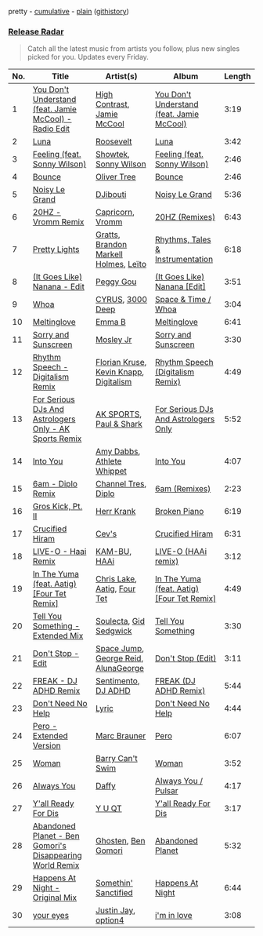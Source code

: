 pretty - [cumulative](/playlists/cumulative/Release%20Radar.md) - [plain](/playlists/plain/37i9dQZEVXbsudmxBFKW7G) ([githistory](https://github.githistory.xyz/vitokorn/spotify-playlist-archive/blob/master/playlists/plain/37i9dQZEVXbsudmxBFKW7G))

### [Release Radar](https://open.spotify.com/playlist/37i9dQZEVXbsudmxBFKW7G)

> Catch all the latest music from artists you follow, plus new singles picked for you. Updates every Friday.

| No. | Title | Artist(s) | Album | Length |
|---|---|---|---|---|
| 1 | [You Don't Understand (feat. Jamie McCool) - Radio Edit](https://open.spotify.com/track/6qAHDU8cIqz7XJcQCwNATF) | [High Contrast](https://open.spotify.com/artist/0bxHci3JIhhKA53n8rH3tT), [Jamie McCool](https://open.spotify.com/artist/5QLHxIflbfcyiniywmSNiP) | [You Don't Understand (feat. Jamie McCool)](https://open.spotify.com/album/30kl6S0o6gqDebDB7r5hNI) | 3:19 |
| 2 | [Luna](https://open.spotify.com/track/37q95xoPlZZzzymKJmEFIB) | [Roosevelt](https://open.spotify.com/artist/4AQrqVz6BYwy29iMxcGtx7) | [Luna](https://open.spotify.com/album/25Bmht81AZbFSbNzHOgw8j) | 3:42 |
| 3 | [Feeling (feat. Sonny Wilson)](https://open.spotify.com/track/5TqSsKWidtjwjUgjbRwd9k) | [Showtek](https://open.spotify.com/artist/3gk0OYeLFWYupGFRHqLSR7), [Sonny Wilson](https://open.spotify.com/artist/3gTl4XARdQR2Sy59osG0Ia) | [Feeling (feat. Sonny Wilson)](https://open.spotify.com/album/3ehH5DacmCLkYV9bdwYLLj) | 2:46 |
| 4 | [Bounce](https://open.spotify.com/track/6bcjN31l2M7nddJMKBJbDN) | [Oliver Tree](https://open.spotify.com/artist/6TLwD7HPWuiOzvXEa3oCNe) | [Bounce](https://open.spotify.com/album/07LPwkanZ1mDeR6QZZ1ixo) | 2:46 |
| 5 | [Noisy Le Grand](https://open.spotify.com/track/7jH65omKrVrDBsUfZzeDh1) | [DJibouti](https://open.spotify.com/artist/2PyUWRpP3uy6MrZB1rPxQw) | [Noisy Le Grand](https://open.spotify.com/album/3HH0wdIIsDaFwbJSsjCcBP) | 5:36 |
| 6 | [20HZ - Vromm Remix](https://open.spotify.com/track/1g9WBSQ1ZANIEQzsItv2qh) | [Capricorn](https://open.spotify.com/artist/27kBITGF0FaikAGzLhGS3l), [Vromm](https://open.spotify.com/artist/2GDXx20hz7WhCHcgrzfJ0S) | [20HZ (Remixes)](https://open.spotify.com/album/3f9mgadeL04VN4LIwtDOgL) | 6:43 |
| 7 | [Pretty Lights](https://open.spotify.com/track/3QM96dHU4wrQf5kRBAb92s) | [Gratts](https://open.spotify.com/artist/4J1MTSVgUq6ok7ePDOpf9J), [Brandon Markell Holmes](https://open.spotify.com/artist/49hxY3aryuNE1UJpuJ0YJf), [Leïto](https://open.spotify.com/artist/4hEbeNHHUK1fvSUsCeE0pO) | [Rhythms, Tales & Instrumentation](https://open.spotify.com/album/3nLIEYuE78dTvxuPdStHri) | 6:18 |
| 8 | [(It Goes Like) Nanana - Edit](https://open.spotify.com/track/23RoR84KodL5HWvUTneQ1w) | [Peggy Gou](https://open.spotify.com/artist/2mLA48B366zkELXYx7hcDN) | [(It Goes Like) Nanana [Edit]](https://open.spotify.com/album/2LVDNOUUy2g8517ZEtQIcK) | 3:51 |
| 9 | [Whoa](https://open.spotify.com/track/0alODlMfe6rZfEuFAFnEE4) | [CYRUS](https://open.spotify.com/artist/5Xs2GcYWkOIUYMF2l19ZNq), [3000 Deep](https://open.spotify.com/artist/4xQOqzkegfeQiH78ZQBDKo) | [Space & Time / Whoa](https://open.spotify.com/album/6orIc9r1tnwDon8TtwY3aA) | 3:04 |
| 10 | [Meltinglove](https://open.spotify.com/track/1G3OVsMKhDz0HRk7U25NBq) | [Emma B](https://open.spotify.com/artist/5M9awHo1KCuzFffuo4Hdtb) | [Meltinglove](https://open.spotify.com/album/7ftdRDgr9GARo2DVBEgSci) | 6:41 |
| 11 | [Sorry and Sunscreen](https://open.spotify.com/track/4gt4offjpS8269i6sFUcAQ) | [Mosley Jr](https://open.spotify.com/artist/35esnnk9qnh5dte6Lqrzav) | [Sorry and Sunscreen](https://open.spotify.com/album/3IBe5UHhkfkoz4oi9zrjI9) | 3:30 |
| 12 | [Rhythm Speech - Digitalism Remix](https://open.spotify.com/track/77B9DEwmRA20kadb8TWd86) | [Florian Kruse](https://open.spotify.com/artist/7GhGgxIAhzJxZXvF1bEYZ8), [Kevin Knapp](https://open.spotify.com/artist/1qhZdOpfyWk2RbhTCpbAkv), [Digitalism](https://open.spotify.com/artist/2fBURuq7FrlH6z5F92mpOl) | [Rhythm Speech (Digitalism Remix)](https://open.spotify.com/album/3APJXQCUIl3S1b9qB1qgVt) | 4:49 |
| 13 | [For Serious DJs And Astrologers Only - AK Sports Remix](https://open.spotify.com/track/1UCKSGwtYftiEy7aVxYStg) | [AK SPORTS](https://open.spotify.com/artist/7qiOBa5jCbTeyLY2Chw9ju), [Paul & Shark](https://open.spotify.com/artist/4XGlnxBuUAS2KvNBJfAI89) | [For Serious DJs And Astrologers Only](https://open.spotify.com/album/3BnnBzumy8j44wYocBdFhL) | 5:52 |
| 14 | [Into You](https://open.spotify.com/track/6vkCNwE0eCia4sItsoNEuE) | [Amy Dabbs](https://open.spotify.com/artist/7MZwR2R0H1VofTGWMziqHl), [Athlete Whippet](https://open.spotify.com/artist/74FtMGqsZm74eumHo8Fi3V) | [Into You](https://open.spotify.com/album/26EIz3T8ixzKuO2lryD4xE) | 4:07 |
| 15 | [6am - Diplo Remix](https://open.spotify.com/track/4bbh7QPs3zQTTtd1ePqtLJ) | [Channel Tres](https://open.spotify.com/artist/4cUkGQyhLFqKHBtL58HYVp), [Diplo](https://open.spotify.com/artist/5fMUXHkw8R8eOP2RNVYEZX) | [6am (Remixes)](https://open.spotify.com/album/6BC8XFfI3Kmm5mCiFvX1zR) | 2:23 |
| 16 | [Gros Kick, Pt. II](https://open.spotify.com/track/4mEaEdyYX0HAHIcZ05GZSh) | [Herr Krank](https://open.spotify.com/artist/6867qRW4fPy1KtxyeBIKkl) | [Broken Piano](https://open.spotify.com/album/4PLceEzs3vmflTCuq5oOMb) | 6:19 |
| 17 | [Crucified Hiram](https://open.spotify.com/track/4yk2uofC7MvrIIF6Qd5jng) | [Cev's](https://open.spotify.com/artist/2h2R3cd39Wqbots30rtaSk) | [Crucified Hiram](https://open.spotify.com/album/1WJa1BQQEooWduIWUFVT6l) | 6:31 |
| 18 | [LIVE-O - Haai Remix](https://open.spotify.com/track/1KWoVLw43OxWMNuA7gS7WS) | [KAM-BU](https://open.spotify.com/artist/2FIE0at8itKGQVx1vfQ7JF), [HAAi](https://open.spotify.com/artist/0pkLgeB9j465x1QB2kRoy4) | [LIVE-O (HAAi remix)](https://open.spotify.com/album/0CyDae0WkQmAu3LN6BrnLi) | 3:12 |
| 19 | [In The Yuma (feat. Aatig) [Four Tet Remix]](https://open.spotify.com/track/4jzi9TxkTRR95CVnLQYQx6) | [Chris Lake](https://open.spotify.com/artist/5Igpc9iLZ3YGtKeYfSrrOE), [Aatig](https://open.spotify.com/artist/21OabQwzpxuFNxp7p781Ao), [Four Tet](https://open.spotify.com/artist/7Eu1txygG6nJttLHbZdQOh) | [In The Yuma (feat. Aatig) [Four Tet Remix]](https://open.spotify.com/album/61pYqcKDU3ozNebk0piZoa) | 4:49 |
| 20 | [Tell You Something - Extended Mix](https://open.spotify.com/track/2nyPBMCjbkqLyECYXWU2yr) | [Soulecta](https://open.spotify.com/artist/0lZSMQUghOj3ujE8UL2721), [Gid Sedgwick](https://open.spotify.com/artist/3Y43xMeiPftAookVOSKu1Y) | [Tell You Something](https://open.spotify.com/album/4DXoKsQ6S8gYKNjzOvYZH3) | 3:30 |
| 21 | [Don't Stop - Edit](https://open.spotify.com/track/70ELMnhRUnQiV7DNH6na7m) | [Space Jump](https://open.spotify.com/artist/5x4PRwuILsUfpYUa84NwTa), [George Reid](https://open.spotify.com/artist/4AhAa3kyJe8OVyN1mxEB6o), [AlunaGeorge](https://open.spotify.com/artist/2VAnyOxzJuSAj7XIuEOT38) | [Don't Stop (Edit)](https://open.spotify.com/album/7umvEbxOsP7pfbO0MnRNsf) | 3:11 |
| 22 | [FREAK - DJ ADHD Remix](https://open.spotify.com/track/4m1KGb32hNKBhIkozCtrDN) | [Sentimento](https://open.spotify.com/artist/3jCZxcHy73RLlHU5WWZDqa), [DJ ADHD](https://open.spotify.com/artist/7hOtK8fa4BkYO3CvLMpZCo) | [FREAK (DJ ADHD Remix)](https://open.spotify.com/album/3QTTiqKDan0FGazTjnuQsB) | 5:44 |
| 23 | [Don't Need No Help](https://open.spotify.com/track/6rpuXaJTE7A0sMeliwM1ul) | [Lyric](https://open.spotify.com/artist/4YOr4jXlrBof5DTU1KDafk) | [Don't Need No Help](https://open.spotify.com/album/4dPkr3vWLOG0AZdWSXtczr) | 4:44 |
| 24 | [Pero - Extended Version](https://open.spotify.com/track/5wD1hP7Yam1W3fdpL39YFh) | [Marc Brauner](https://open.spotify.com/artist/6HX3fbKCin6OPe6ZFZ8qsf) | [Pero](https://open.spotify.com/album/2pzT0wzLAEiefDNSRYB5r5) | 6:07 |
| 25 | [Woman](https://open.spotify.com/track/53Mar0XxfUNHeHlGymw52n) | [Barry Can't Swim](https://open.spotify.com/artist/0vTVU0KH0CVzijsoKGsTPl) | [Woman](https://open.spotify.com/album/32cgWHAadfJEeQVFWhTipy) | 3:52 |
| 26 | [Always You](https://open.spotify.com/track/5w8sDaDEqnYtL5uL99uoun) | [Daffy](https://open.spotify.com/artist/19lhg4NCjnOC2gVeHsTed6) | [Always You / Pulsar](https://open.spotify.com/album/1HMMkcd8qVwm5BrBWlGgUn) | 4:17 |
| 27 | [Y'all Ready For Dis](https://open.spotify.com/track/02dS31GgrNuZzwVOtf5uom) | [Y U QT](https://open.spotify.com/artist/0tpkcjoMduNpT0FnpNYZiV) | [Y'all Ready For Dis](https://open.spotify.com/album/5Xh9XIcuBBkatdY6KMzCfv) | 3:17 |
| 28 | [Abandoned Planet - Ben Gomori's Disappearing World Remix](https://open.spotify.com/track/75bgzsINE2a0IRNPpJbS5z) | [Ghosten](https://open.spotify.com/artist/6FZ9xFxHuRzXm0BUa0JaOK), [Ben Gomori](https://open.spotify.com/artist/1ydktdgsUmQG8GEZ25oBrw) | [Abandoned Planet](https://open.spotify.com/album/5byRGcQSaIg22UKIaaXzQQ) | 5:32 |
| 29 | [Happens At Night - Original Mix](https://open.spotify.com/track/7qyzXp2kj8BuZTaHtDz7gl) | [Somethin' Sanctified](https://open.spotify.com/artist/3y0q5tz9jmBCnqzPyLVzO0) | [Happens At Night](https://open.spotify.com/album/6FEmdKFOmEujcN6UHykhal) | 6:44 |
| 30 | [your eyes](https://open.spotify.com/track/5IAKVMq1wLpSpqDkPrVSJT) | [Justin Jay](https://open.spotify.com/artist/5k5eiijuHxrGwXp2Pz37GZ), [option4](https://open.spotify.com/artist/2X9xHtIaiUPaMG3jRwsQEO) | [i'm in love](https://open.spotify.com/album/4Xoe35l555OtaZqzov6pQW) | 3:08 |